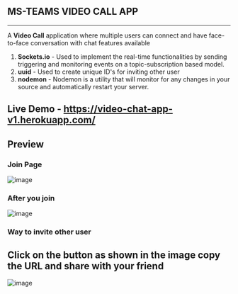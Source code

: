 MS-TEAMS VIDEO CALL APP
----------------------------------------
----------------------------------------
A **Video Call** application where multiple users can connect and have face-to-face conversation with chat features available 
1. **Sockets.io** - Used to implement the real-time functionalities by sending triggering and monitoring events on a topic-subscription based model.
2. **uuid** - Used to create unique ID's for inviting other user
3. **nodemon** - Nodemon is a utility that will monitor for any changes in your source and automatically restart your server.
## **Live Demo** - https://video-chat-app-v1.herokuapp.com/
## Preview 
### Join Page 
![image](https://user-images.githubusercontent.com/69220037/124866025-5ad8ff80-dfd9-11eb-8dd5-a0c48955a6d5.png)

### After you join
![image](https://user-images.githubusercontent.com/69220037/124866775-90cab380-dfda-11eb-8ebc-465327ca3104.png)

### Way to invite other user 
## Click on the button as shown in the image copy the URL and share with your friend 
![image](https://user-images.githubusercontent.com/69220037/124867375-9d034080-dfdb-11eb-87b7-a4693168cbb4.png)





